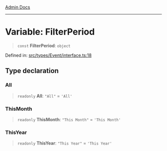 [Admin Docs](/)

***

# Variable: FilterPeriod

> `const` **FilterPeriod**: `object`

Defined in: [src/types/Event/interface.ts:18](https://github.com/PalisadoesFoundation/talawa-admin/blob/main/src/types/Event/interface.ts#L18)

## Type declaration

### All

> `readonly` **All**: `"All"` = `'All'`

### ThisMonth

> `readonly` **ThisMonth**: `"This Month"` = `'This Month'`

### ThisYear

> `readonly` **ThisYear**: `"This Year"` = `'This Year'`
